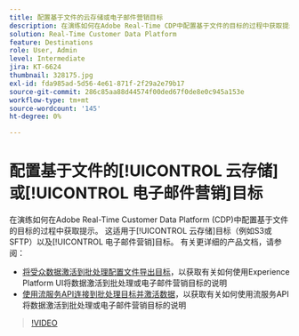 ```yaml
---
title: 配置基于文件的云存储或电子邮件营销目标
description: 在演练如何在Adobe Real-Time CDP中配置基于文件的目标的过程中获取提示。 这适用于云存储目标（例如S3或SFTP）以及电子邮件营销目标。
solution: Real-Time Customer Data Platform
feature: Destinations
role: User, Admin
level: Intermediate
jira: KT-6624
thumbnail: 328175.jpg
exl-id: fda985ad-5d56-4e61-871f-2f29a2e79b17
source-git-commit: 286c85aa88d44574f00ded67f0de8e0c945a153e
workflow-type: tm+mt
source-wordcount: '145'
ht-degree: 0%

---
```


# 配置基于文件的[!UICONTROL 云存储]或[!UICONTROL 电子邮件营销]目标

在演练如何在Adobe Real-Time Customer Data Platform (CDP)中配置基于文件的目标的过程中获取提示。 这适用于[!UICONTROL 云存储]目标（例如S3或SFTP）以及[!UICONTROL 电子邮件营销]目标。 有关更详细的产品文档，请参阅：

* [将受众数据激活到批处理配置文件导出目标](https://experienceleague.adobe.com/docs/experience-platform/destinations/ui/activate/activate-batch-profile-destinations.html?lang=zh-Hans)，以获取有关如何使用Experience Platform UI将数据激活到批处理或电子邮件营销目标的说明
* [使用流服务API连接到批处理目标并激活数据](https://experienceleague.adobe.com/docs/experience-platform/destinations/api/connect-activate-batch-destinations.html?lang=zh-Hans)，以获取有关如何使用流服务API将数据激活到批处理或电子邮件营销目标的说明

>[!VIDEO](https://video.tv.adobe.com/v/328175/?learn=on&enablevpops)
